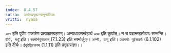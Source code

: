 ```yaml
---
index:  8.4.57
sutra:  अणोऽप्रगृह्यस्यानुनासिकः
vritti:  nyasa
---
```


`अणः` इति पूर्वेण णकारेण प्रत्याहारग्रहणम्। अन्यथाऽसन्देहार्थ `अचः` इति कुर्यात्। न च पदान्तहलोऽणः सम्भन्ति। `दीर्घे, मधुँ` इति। `स्वमोर्नपुंसकात्` (7.1.23) इति स्वमोर्लुक्। `अग्नी, वायू` इति। `प्रथमयोः पूर्वसवर्णः` (6.1.102) इति दीर्घः। `ईदूदेद्विवचनम्` (1.1.11) इति प्रगृह्यसंज्ञा।।

